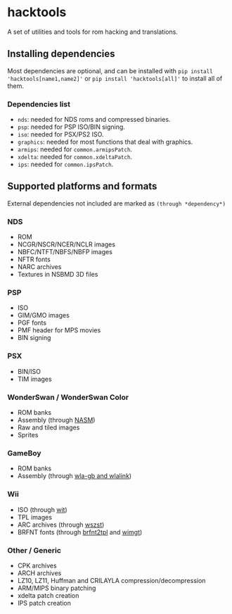 # hacktools
A set of utilities and tools for rom hacking and translations.

## Installing dependencies
Most dependencies are optional, and can be installed with `pip install 'hacktools[name1,name2]'` or `pip install 'hacktools[all]'` to install all of them.
### Dependencies list
 - `nds`: needed for NDS roms and compressed binaries.
 - `psp`: needed for PSP ISO/BIN signing.
 - `iso`: needed for PSX/PS2 ISO.
 - `graphics`: needed for most functions that deal with graphics.
 - `armips`: needed for `common.armipsPatch`.
 - `xdelta`: needed for `common.xdeltaPatch`.
 - `ips`: needed for `common.ipsPatch`.

## Supported platforms and formats
External dependencies not included are marked as `(through *dependency*)`
### NDS
- ROM
- NCGR/NSCR/NCER/NCLR images
- NBFC/NTFT/NBFS/NBFP images
- NFTR fonts
- NARC archives
- Textures in NSBMD 3D files
### PSP
- ISO
- GIM/GMO images
- PGF fonts
- PMF header for MPS movies
- BIN signing
### PSX
- BIN/ISO
- TIM images
### WonderSwan / WonderSwan Color
- ROM banks
- Assembly (through [NASM](https://www.nasm.us))
- Raw and tiled images
- Sprites
### GameBoy
- ROM banks
- Assembly (through [wla-gb and wlalink](https://github.com/vhelin/wla-dx))
### Wii
- ISO (through [wit](https://wit.wiimm.de))
- TPL images
- ARC archives (through [wszst](https://szs.wiimm.de))
- BRFNT fonts (through [brfnt2tpl](https://wiki.tockdom.com/wiki/Brfnt2tpl) and [wimgt](https://szs.wiimm.de))
### Other / Generic
- CPK archives
- ARCH archives
- LZ10, LZ11, Huffman and CRILAYLA compression/decompression
- ARM/MIPS binary patching
- xdelta patch creation
- IPS patch creation

